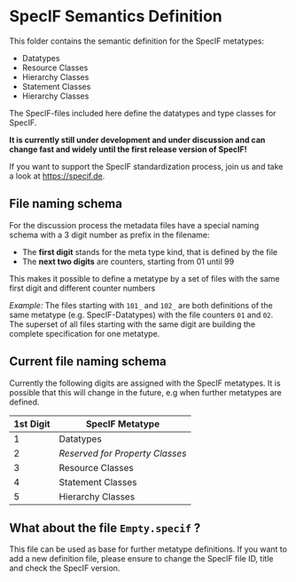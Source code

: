 SpecIF Semantics Definition
===========================
This folder contains the semantic definition for the SpecIF metatypes:
* Datatypes
* Resource Classes
* Hierarchy Classes
* Statement Classes
* Hierarchy Classes

The SpecIF-files included here define the datatypes and type classes for SpecIF. 

<b>It is currently still under development and under discussion and can change fast and widely until the first release version of SpecIF!</b>

If you want to support the SpecIF standardization process, join us and take a look at https://specif.de.

## File naming schema
For the discussion process the metadata files have a special naming schema with a 3 digit number as prefix in the filename:

* The **first digit** stands for the meta type kind, that is defined by the file
* The **next two digits** are counters, starting from 01 until 99

This makes it possible to define a metatype by a set of files with the same first digit and different counter numbers

<i>Example:</i> The files starting with `101_` and `102_` are both definitions of the same metatype (e.g. SpecIF-Datatypes) with the file counters `01` and `02`. The superset of all files starting with the same digit are building the complete specification for one metatype.

## Current file naming schema
Currently the following digits are assigned with the SpecIF metatypes. It is possible that this will change in the future, e.g when further metatypes are defined.

|1st Digit|SpecIF Metatype|
| ----|---------------|
|   1 | Datatypes     |
|   2 | *Reserved for Property Classes* |
|   3 | Resource Classes |
|   4 | Statement Classes |
|   5 | Hierarchy Classes |

## What about the file `Empty.specif` ?

This file can be used as base for further metatype definitions. If you want to add a new definition file, please ensure to change the SpecIF file ID, title and check the SpecIF version.